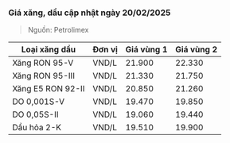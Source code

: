 
### Giá xăng, dầu cập nhật ngày 20/02/2025
> Nguồn: Petrolimex

| Loại xăng dầu     | Đơn vị | Giá vùng 1 | Giá vùng 2 |
|-------------------|--------|------------|------------|
| Xăng RON 95-V     | VND/L  |     21.900 |     22.330 |
| Xăng RON 95-III   | VND/L  |     21.330 |     21.750 |
| Xăng E5 RON 92-II | VND/L  |     20.850 |     21.260 |
| DO 0,001S-V       | VND/L  |     19.470 |     19.850 |
| DO 0,05S-II       | VND/L  |     19.060 |     19.440 |
| Dầu hỏa 2-K       | VND/L  |     19.510 |     19.900 |
